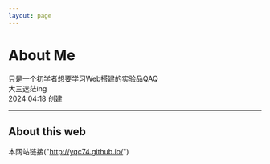 ```yaml
---
layout: page
---
```


# About Me

只是一个初学者想要学习Web搭建的实验品QAQ<br>
大三迷茫ing<br>
2024:04:18 创建

---

## About this web

本网站链接("http://yqc74.github.io/")

